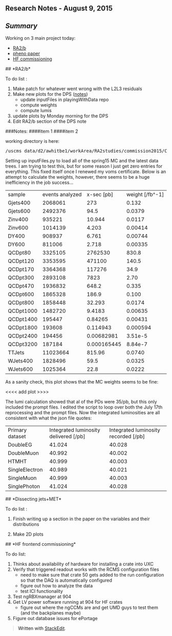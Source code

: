 Research Notes - August 9, 2015
------------------------------------
## *Summary*

Working on 3 main project today:

- [RA2/b](#RA2b) 
- [pheno paper](#DissectingJetsMET)
- [HF commissioning](#HFcommissioning)

<a name="RA2b">
## *RA2/b* 

To do list :

1. Make patch for whatever went wrong with the L2L3 residuals
2. Make new plots for the DPS ([notes](#ra2b-item2))
	+ update inputFiles in playingWithData repo
	+ compute weights
	+ compute lumis
3. update plots by Monday morning for the DPS
4. Edit RA2/b section of the DPS note

###Notes:
<a name="ra2b-item1">
####item 1
<a name="ra2b-item2">
####item 2

working directory is here:
<pre>/uscms_data/d2/awhitbe1/workArea/RA2studies/commission2015/CMSSW_7_4_6_patch1/src/AWhitbeck/SuSySubstructure/test/playingWithData</pre>

Setting up inputFiles.py to load all of the spring15 MC and the latest data trees.  I am trying to test this, but for some reason I just get zero entries for everything.  This fixed itself once I renewed my voms certificate.  Below is an attempt to calculate the weights, however, there seems to be a huge inefficiency in the job success...

<table>
<tr> 
<td> sample </td> <td> events analyzed </td> <td> x-sec [pb] </td> <td>weight [/fb^-1]</td>
</tr>
<tr> 
<td> Gjets400 </td><td>2068061</td><td>273</td><td>0.132</td>
</tr>
<td> Gjets600 </td><td>2492376</td><td>94.5</td><td>0.0379</td>
</tr>
<tr>
<td> Zinv400 </td><td>935221</td><td>10.944</td><td>0.0117</td>
</tr>
<tr>
<td> Zinv600 </td><td>1014139</td><td>4.203</td><td>0.00414</td>
</tr>
<tr>
<td> DY400 </td><td>908937</td><td>6.761</td><td>0.00744</td>
</tr>
<tr>
<td> DY600 </td><td>811006</td><td>2.718</td><td>0.00335</td>
</tr>
<tr>
<td> QCDpt80 </td><td>3325105</td><td>2762530</td><td>830.8</td>
</tr>
<tr>
<td> QCDpt120 </td><td>3353595</td><td>471100</td><td>140.5</td>
</tr>
<tr>
<td> QCDpt170 </td><td>3364368</td><td>117276</td><td>34.9</td>
</tr>
<tr>
<td> QCDpt300 </td><td>2893108</td><td>7823</td><td>2.70</td>
</tr>
<tr>
<td> QCDpt470 </td><td>1936832</td><td>648.2</td><td>0.335</td>
</tr>
<tr>
<td> QCDpt600 </td><td>1865328</td><td>186.9</td><td>0.100</td>
</tr>
<tr>
<td> QCDpt800 </td><td>1858448</td><td>32.293</td><td>0.0174</td>
</tr>
<tr>
<td> QCDpt1000 </td><td>1482720</td><td>9.4183</td><td>0.00635</td>
</tr>
<tr>
<td> QCDpt1400 </td><td>195447</td><td>0.84265</td><td>0.00431</td>
</tr>
<tr>
<td> QCDpt1800 </td><td>193608</td><td>0.114943</td><td>0.000594</td>
</tr>
<tr>
<td> QCDpt2400 </td><td>194456</td><td>0.00682981</td><td>3.51e-5</td>
</tr>
<tr>
<td> QCDpt3200 </td><td>187184</td><td>0.000165445</td><td>8.84e-7</td>
</tr>
<tr>
<td> TTJets </td><td>11023664</td><td>815.96</td><td>0.0740</td>
</tr>
<tr>
<td> WJets400 </td><td>1828496</td><td>59.5</td><td>0.0325</td>
</tr>
<tr>
<td> WJets600 </td><td>1025364</td><td>22.8</td><td>0.0222</td>
</tr>
</table>

As a sanity check, this plot shows that the MC weights seems to be fine:

<<<<  add plot >>>> 

The lumi calculation showed that al of the PDs were 35/pb, but this only included the prompt files.  I edited the script to loop over both the July 17th reprocessing and the prompt files.  Now the integrated luminosities are all consistent with what the json file quotes:

<table>
<tr>
<td>Primary dataset</td><td>Integrated luminosity delivered [/pb]</td><td>Integrated luminosity recorded [/pb]</td>
</tr>
<tr>
<td>DoubleEG</td><td>41.024</td><td>40.028</td>
</tr>
<tr>
<td>DoubleMuon</td><td>40.992</td><td>40.002</td>
</tr>
<tr>
<td>HTMHT</td><td>40.999</td><td>40.003</td>
</tr>
<tr>
<td>SingleElectron</td><td>40.989</td><td>40.021</td>
</tr>
<tr>
<td>SingleMuon</td><td>40.999</td><td>40.003</td>
</tr>
<tr>
<td>SinglePhoton</td><td>41.024</td><td>40.028</td>
</tr>
</table>



<a name="DissectingJetsMET">
## *Dissecting jets+MET* 

To do list :

1. Finish writing up a section in the paper on the variables and their distributions

2. Make 2D plots 

<a name="HFcommissioning">
## *HF frontend commissioning* 

To do list:

1. Thinks about availability of hardware for installing a crate into UXC
2. Verify that triggered readout works with the RCMS configuration files
	+ need to make sure that crate 50 gets added to the run configuration so that the DAQ is automatically configured
	+ figure out how to analyze the data 
	+ test ICI functionality
3. Test ngRBXmanager at 904
4. Get LV power software running at 904 for HF crates
	+ figure out where the ngCCMs are and get UMD guys to test them (and the backplanes maybe)
5. Figure out database issues for ePortage


> Written with [StackEdit](https://stackedit.io/).